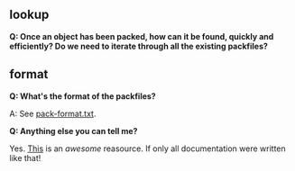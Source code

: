 ## lookup

**Q: Once an object has been packed, how can it be found, quickly and
efficiently? Do we need to iterate through all the existing packfiles?**

## format

**Q: What's the format of the packfiles?**

A: See [pack-format.txt](https://github.com/git/git/blob/master/Documentation/technical/pack-format.txt).

**Q: Anything else you can tell me?**

Yes.
[This](https://www.kernel.org/pub/software/scm/git/docs/v1.6.2.3/technical/pack-heuristics.txt)
is an *awesome* reasource. If only all documentation were written like that!
